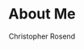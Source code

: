 ---
layout: single
permalink: /about/
title: "About Me"
author: Christopher Rosend
author_profile: true
related: true
classes: wide

---